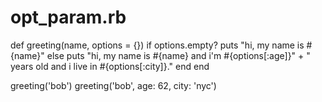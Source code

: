 opt_param.rb
============

def greeting(name, options = {})
	if options.empty?
		puts "hi, my name is #{name}"
	else
		puts "hi, my name is #{name} and i'm #{options[:age]}" +
		" years old and i live in #{options[:city]}."
	end
end

greeting('bob')
greeting('bob', age: 62, city: 'nyc')
